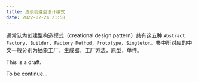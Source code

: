 ```yaml
---
title: 浅谈创建型设计模式
date: 2022-02-24 21:58
---
```


通常认为创建型构造模式（creational design pattern）共有这五种 `Abstract Factory`，`Builder`，`Factory Method`，`Prototype`，`Singleton`。书中所对应的中文一般分别为抽象工厂，生成器，工厂方法，原型，单件。

This is a draft.

To be continue...
